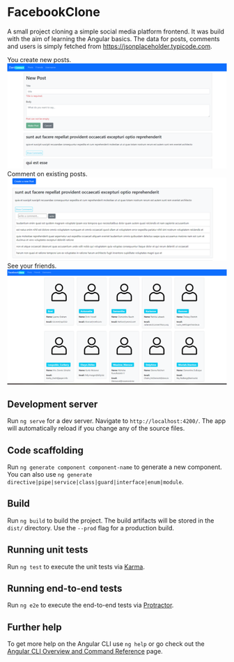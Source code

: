 # FacebookClone

A small project cloning a simple social media platform frontend. It was build with the aim of learning the Angular basics.
The data for posts, comments and users is simply fetched from https://jsonplaceholder.typicode.com.

You create new posts.
![posts screenshot](src/assets/posts_screenshot.png)
Comment on existing posts.
![comments screenshot](src/assets/comments_screenshot.png)
See your friends.
![user screenshot](src/assets/user_screenshot.png)



## Development server

Run `ng serve` for a dev server. Navigate to `http://localhost:4200/`. The app will automatically reload if you change any of the source files.

## Code scaffolding

Run `ng generate component component-name` to generate a new component. You can also use `ng generate directive|pipe|service|class|guard|interface|enum|module`.

## Build

Run `ng build` to build the project. The build artifacts will be stored in the `dist/` directory. Use the `--prod` flag for a production build.

## Running unit tests

Run `ng test` to execute the unit tests via [Karma](https://karma-runner.github.io).

## Running end-to-end tests

Run `ng e2e` to execute the end-to-end tests via [Protractor](http://www.protractortest.org/).

## Further help

To get more help on the Angular CLI use `ng help` or go check out the [Angular CLI Overview and Command Reference](https://angular.io/cli) page.
